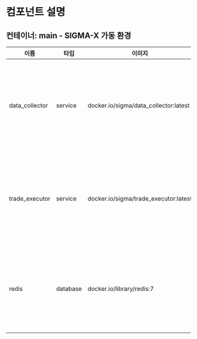 # 컴포넌트 설명

## 컨테이너: main - SIGMA-X 가동 환경

| 이름 | 타입 | 이미지 | 설명 |
| --- | --- | --- | --- |
| data_collector | service | docker.io/sigma/data_collector:latest | 시세 데이터를 수집하는 모듈.  외부 거래소나 데이터 소스에서 시세 정보를 받아 다른 컴포넌트로 전달합니다.  예시:     >>> collector = DataCollector()     >>> collector.run() |
| trade_executor | service | docker.io/sigma/trade_executor:latest | 매매 로직을 실행하는 컴포넌트.  수집된 시세 데이터를 바탕으로 주문을 생성하고, 필요한 경우 결과를 저장합니다.  예시:     >>> executor = TradeExecutor()     >>> executor.run() |
| redis | database | docker.io/library/redis:7 | 애플리케이션용 Redis 인터페이스.  키-값 저장소인 Redis와의 연결을 관리하며 데이터 읽기와 쓰기를 담당합니다.  예시:     >>> store = Redis()     >>> store.run() |
